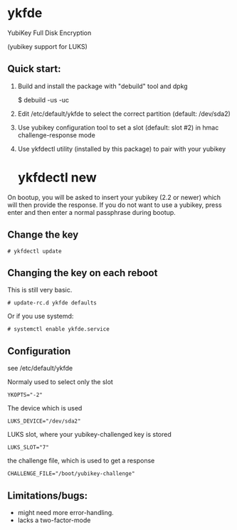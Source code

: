 ykfde
=====
YubiKey Full Disk Encryption

(yubikey support for LUKS)


Quick start:
------------

1. Build and install the package with "debuild" tool and dpkg

    $ debuild -us -uc

2. Edit /etc/default/ykfde to select the correct partition (default: /dev/sda2)
3. Use yubikey configuration tool to set a slot (default: slot #2) in hmac challenge-response mode
4. Use ykfdectl utility (installed by this package) to pair with your yubikey

    # ykfdectl new

On bootup, you will be asked to insert your yubikey (2.2 or newer) which
will then provide the response.  If you do not want to use a yubikey,
press enter and then enter a normal passphrase during bootup.

Change the key
--------------

    # ykfdectl update

Changing the key on each reboot
-------------------------------

This is still very basic.

    # update-rc.d ykfde defaults

Or if you use systemd:

    # systemctl enable ykfde.service

Configuration
-------------
see /etc/default/ykfde

Normaly used to select only the slot
    
    YKOPTS="-2"

The device which is used
    
    LUKS_DEVICE="/dev/sda2"

LUKS slot, where your yubikey-challenged key is stored
    
    LUKS_SLOT="7"

the challenge file, which is used to get a response
    
    CHALLENGE_FILE="/boot/yubikey-challenge"


Limitations/bugs:
-----------------
* might need more error-handling.
* lacks a two-factor-mode
